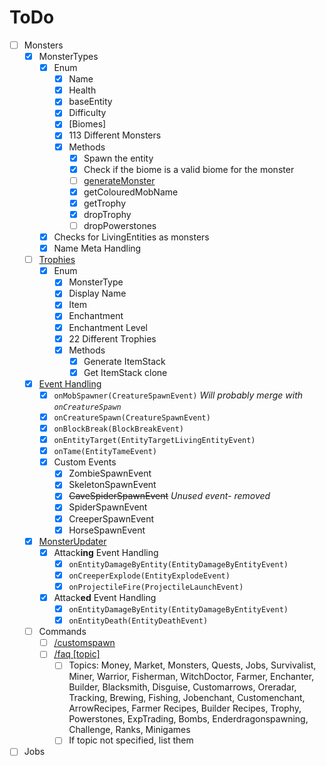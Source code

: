 # ToDo

- [ ] Monsters
    - [x] MonsterTypes
        - [x] Enum
            - [x] Name
            - [x] Health
            - [x] baseEntity
            - [x] Difficulty
            - [x] [Biomes]
            - [x] 113 Different Monsters
            - [x] Methods
                - [x] Spawn the entity
                - [x] Check if the biome is a valid biome for the monster
                - [ ] [generateMonster](https://github.com/nathank33/MonstersPlus/blob/master/src/me/coolade/monstersplus/monsters/MonsterList.java#L454)
                - [x] getColouredMobName
                - [x] getTrophy
                - [x] dropTrophy
                - [ ] dropPowerstones
        - [x] Checks for LivingEntities as monsters
        - [x] Name Meta Handling
    - [ ] [Trophies](https://github.com/nathank33/MonstersPlus/blob/master/src/me/coolade/monstersplus/monsters/MonsterList.java#L172)
        - [x] Enum
            - [x] MonsterType
            - [x] Display Name
            - [x] Item
            - [x] Enchantment
            - [x] Enchantment Level
            - [x] 22 Different Trophies
            - [x] Methods
                - [x] Generate ItemStack
                - [x] Get ItemStack clone
    - [x] [Event Handling](https://github.com/nathank33/MonstersPlus/blob/5d91cc42615335ca3ec4192cd26478ad45472d9b/src/me/coolade/monstersplus/monsters/MonsterListener.java)
        - [x] `onMobSpawner(CreatureSpawnEvent)` *Will probably merge with `onCreatureSpawn`*
        - [x] `onCreatureSpawn(CreatureSpawnEvent)`
        - [x] `onBlockBreak(BlockBreakEvent)`
        - [x] `onEntityTarget(EntityTargetLivingEntityEvent)`
        - [x] `onTame(EntityTameEvent)`
        - [x] Custom Events
            - [x] ZombieSpawnEvent
            - [x] SkeletonSpawnEvent
            - [x] ~~CaveSpiderSpawnEvent~~ *Unused event- removed*
            - [x] SpiderSpawnEvent
            - [x] CreeperSpawnEvent
            - [x] HorseSpawnEvent
    - [x] [MonsterUpdater](https://github.com/nathank33/MonstersPlus/blob/5d91cc42615335ca3ec4192cd26478ad45472d9b/src/me/coolade/monstersplus/monsters/MonsterUpdater.java)
        - [x] Attack**ing** Event Handling
            - [x] `onEntityDamageByEntity(EntityDamageByEntityEvent)`
            - [x] `onCreeperExplode(EntityExplodeEvent)`
            - [x] `onProjectileFire(ProjectileLaunchEvent)`
        - [x] Attack**ed** Event Handling
            - [x] `onEntityDamageByEntity(EntityDamageByEntityEvent)`
            - [x] `onEntityDeath(EntityDeathEvent)`
    - [ ] Commands
        - [ ] [/customspawn](https://github.com/nathank33/MonstersPlus/blob/master/src/me/coolade/monstersplus/monsters/MonsterSpawnCommand.java)
        - [ ] [/faq [topic]](https://github.com/nathank33/MonstersPlus/blob/master/src/me/coolade/monstersplus/FAQ.java)
            - [ ] Topics: Money, Market, Monsters, Quests, Jobs, Survivalist, Miner, Warrior, Fisherman, WitchDoctor,
              Farmer, Enchanter, Builder, Blacksmith, Disguise, Customarrows, Oreradar, Tracking, Brewing, Fishing,
              Jobenchant, Customenchant, ArrowRecipes, Farmer Recipes, Builder Recipes, Trophy, Powerstones, ExpTrading,
              Bombs, Enderdragonspawning, Challenge, Ranks, Minigames
            - [ ] If topic not specified, list them
- [ ] Jobs
